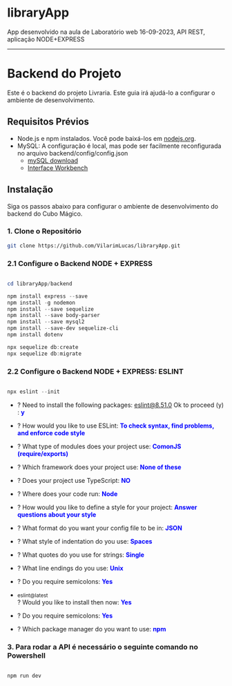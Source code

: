 # libraryApp
App desenvolvido na aula de Laboratório web 16-09-2023, API REST, aplicação NODE+EXPRESS

--------------------

# Backend do Projeto

Este é o backend do projeto Livraria. Este guia irá ajudá-lo a configurar o ambiente de desenvolvimento.

## Requisitos Prévios

- Node.js e npm instalados. Você pode baixá-los em [nodejs.org](https://nodejs.org/).
- MySQL: A configuração é local, mas pode ser facilmente reconfigurada no arquivo backend/config/config.json
    - [mySQL download](https://dev.mysql.com/downloads/installer/)
    - [Interface Workbench](https://dev.mysql.com/downloads/workbench/)

## Instalação

Siga os passos abaixo para configurar o ambiente de desenvolvimento do backend do Cubo Mágico.

### 1. Clone o Repositório


```bash
git clone https://github.com/VilarimLucas/libraryApp.git
```
### 2.1 Configure o Backend NODE + EXPRESS
```powershell

cd libraryApp/backend

npm install express --save
npm install -g nodemon
npm install --save sequelize
npm install --save body-parser
npm install --save mysql2
npm install --save-dev sequelize-cli
npm install dotenv

npx sequelize db:create
npx sequelize db:migrate
```

### 2.2 Configure o Backend NODE + EXPRESS: ESLINT

```powershell

npx eslint --init
```
- ? Need to install the following packages: eslint@8.51.0 Ok to proceed (y) : <b style="color:blue">y</b>

- ? How would you like to use ESLint: <b style="color:blue">To check syntax, find problems, and enforce code style</b>

- ? What type of modules does your project use: <b style="color:blue">ComonJS (require/exports)</b>

- ? Which framework does your project use: <b style="color:blue">None of these</b>

- ? Does your  project use TypeScript: <b style="color:blue">NO</b>

- ? Where does your code run: <b style="color:blue">Node</b>

- ? How would you like to define a style for your project: <b style="color:blue">Answer questions about your style</b>

- ? What format do you want your config file to be in: <b style="color:blue">JSON</b>

- ? What style of indentation do you use: <b style="color:blue">Spaces</b>

- ? What quotes do you use for strings: <b style="color:blue">Single</b>

- ? What line endings do you use: <b style="color:blue">Unix</b>

- ? Do you require semicolons: <b style="color:blue">Yes</b>

- <small>eslint@latest</small></br> ? Would you like to install then now:  <b style="color:blue">Yes</b>

- ? Do you require semicolons: <b style="color:blue">Yes</b>

- ? Which package manager do you want to use: <b style="color:blue">npm</b>



### 3. Para rodar a API é necessário o seguinte comando no Powershell
```powershell

npm run dev
```







